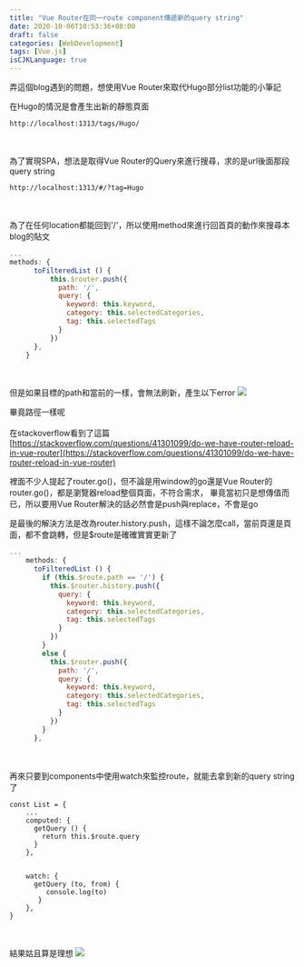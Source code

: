 ```yaml
---
title: "Vue Router在同一route component傳遞新的query string"
date: 2020-10-06T10:53:36+08:00
draft: false
categories: [WebDevelopment]
tags: [Vue.js]
isCJKLanguage: true
---
```

弄這個blog遇到的問題，想使用Vue Router來取代Hugo部分list功能的小筆記
<!--more-->
在Hugo的情況是會產生出新的靜態頁面
```
http://localhost:1313/tags/Hugo/
```
<br></br>
為了實現SPA，想法是取得Vue Router的Query來進行搜尋，求的是url後面那段query string
```
http://localhost:1313/#/?tag=Hugo
```
<br></br>
為了在任何location都能回到'/'，所以使用method來進行回首頁的動作來搜尋本blog的貼文
```js
...
methods: {
      toFilteredList () {
          this.$router.push({
            path: '/',
            query: {
              keyword: this.keyword,
              category: this.selectedCategories, 
              tag: this.selectedTags
            }
          })
      },
    }
```
<br></br>
但是如果目標的path和當前的一樣，會無法刷新，產生以下error
![](1.png)

畢竟路徑一樣呢
<br></br>
在stackoverflow看到了這篇[https://stackoverflow.com/questions/41301099/do-we-have-router-reload-in-vue-router](https://stackoverflow.com/questions/41301099/do-we-have-router-reload-in-vue-router)
  
裡面不少人提起了router.go()，但不論是用window的go還是Vue Router的router.go()，都是瀏覽器reload整個頁面，不符合需求，
畢竟當初只是想傳值而已，所以要用Vue Router解決的話必然會是push與replace，不會是go
  
是最後的解決方法是改為router.history.push，這樣不論怎麼call，當前頁還是頁面，都不會跳轉，但是$route是確確實實更新了
```js
...
    methods: {
      toFilteredList () {
        if (this.$route.path == '/') {
          this.$router.history.push({
            query: {
              keyword: this.keyword,
              category: this.selectedCategories, 
              tag: this.selectedTags
            }
          })
        }
        else {
          this.$router.push({
            path: '/',
            query: {
              keyword: this.keyword,
              category: this.selectedCategories, 
              tag: this.selectedTags
            }
          })
        }
      },
```
<br></br>
再來只要到components中使用watch來監控route，就能去拿到新的query string了
```
const List = {
    ...
    computed: {
      getQuery () {
        return this.$route.query
      }
    },


    watch: {
      getQuery (to, from) {
         console.log(to)
       }
    },
}
```
<br></br>
結果姑且算是理想
![](1.gif)